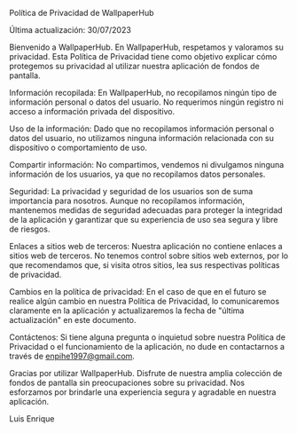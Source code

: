 Política de Privacidad de WallpaperHub

Última actualización: 30/07/2023

Bienvenido a WallpaperHub. En WallpaperHub, respetamos y valoramos su privacidad. Esta Política de Privacidad tiene como objetivo explicar cómo protegemos su privacidad al utilizar nuestra aplicación de fondos de pantalla.

Información recopilada:
En WallpaperHub, no recopilamos ningún tipo de información personal o datos del usuario. No requerimos ningún registro ni acceso a información privada del dispositivo.

Uso de la información:
Dado que no recopilamos información personal o datos del usuario, no utilizamos ninguna información relacionada con su dispositivo o comportamiento de uso.

Compartir información:
No compartimos, vendemos ni divulgamos ninguna información de los usuarios, ya que no recopilamos datos personales.

Seguridad:
La privacidad y seguridad de los usuarios son de suma importancia para nosotros. Aunque no recopilamos información, mantenemos medidas de seguridad adecuadas para proteger la integridad de la aplicación y garantizar que su experiencia de uso sea segura y libre de riesgos.

Enlaces a sitios web de terceros:
Nuestra aplicación no contiene enlaces a sitios web de terceros. No tenemos control sobre sitios web externos, por lo que recomendamos que, si visita otros sitios, lea sus respectivas políticas de privacidad.

Cambios en la política de privacidad:
En el caso de que en el futuro se realice algún cambio en nuestra Política de Privacidad, lo comunicaremos claramente en la aplicación y actualizaremos la fecha de "última actualización" en este documento.

Contáctenos:
Si tiene alguna pregunta o inquietud sobre nuestra Política de Privacidad o el funcionamiento de la aplicación, no dude en contactarnos a través de enpihe1997@gmail.com.

Gracias por utilizar WallpaperHub. Disfrute de nuestra amplia colección de fondos de pantalla sin preocupaciones sobre su privacidad. Nos esforzamos por brindarle una experiencia segura y agradable en nuestra aplicación.

Luis Enrique
